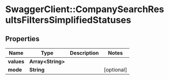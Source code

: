 # SwaggerClient::CompanySearchResultsFiltersSimplifiedStatuses

## Properties
Name | Type | Description | Notes
------------ | ------------- | ------------- | -------------
**values** | **Array&lt;String&gt;** |  | 
**mode** | **String** |  | [optional] 


